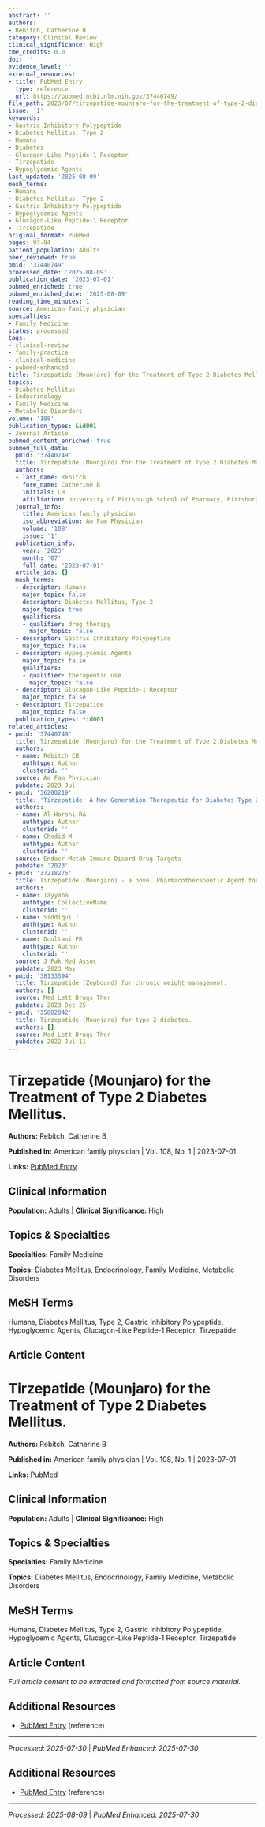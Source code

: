 ```yaml
---
abstract: ''
authors:
- Rebitch, Catherine B
category: Clinical Review
clinical_significance: High
cme_credits: 0.0
doi: ''
evidence_level: ''
external_resources:
- title: PubMed Entry
  type: reference
  url: https://pubmed.ncbi.nlm.nih.gov/37440749/
file_path: 2023/07/tirzepatide-mounjaro-for-the-treatment-of-type-2-diabetes-me.md
issue: '1'
keywords:
- Gastric Inhibitory Polypeptide
- Diabetes Mellitus, Type 2
- Humans
- Diabetes
- Glucagon-Like Peptide-1 Receptor
- Tirzepatide
- Hypoglycemic Agents
last_updated: '2025-08-09'
mesh_terms:
- Humans
- Diabetes Mellitus, Type 2
- Gastric Inhibitory Polypeptide
- Hypoglycemic Agents
- Glucagon-Like Peptide-1 Receptor
- Tirzepatide
original_format: PubMed
pages: 93-94
patient_population: Adults
peer_reviewed: true
pmid: '37440749'
processed_date: '2025-08-09'
publication_date: '2023-07-01'
pubmed_enriched: true
pubmed_enriched_date: '2025-08-09'
reading_time_minutes: 1
source: American family physician
specialties:
- Family Medicine
status: processed
tags:
- clinical-review
- family-practice
- clinical-medicine
- pubmed-enhanced
title: Tirzepatide (Mounjaro) for the Treatment of Type 2 Diabetes Mellitus.
topics:
- Diabetes Mellitus
- Endocrinology
- Family Medicine
- Metabolic Disorders
volume: '108'
publication_types: &id001
- Journal Article
pubmed_content_enriched: true
pubmed_full_data:
  pmid: '37440749'
  title: Tirzepatide (Mounjaro) for the Treatment of Type 2 Diabetes Mellitus.
  authors:
  - last_name: Rebitch
    fore_name: Catherine B
    initials: CB
    affiliation: University of Pittsburgh School of Pharmacy, Pittsburgh, Pennsylvania.
  journal_info:
    title: American family physician
    iso_abbreviation: Am Fam Physician
    volume: '108'
    issue: '1'
  publication_info:
    year: '2023'
    month: '07'
    full_date: '2023-07-01'
  article_ids: {}
  mesh_terms:
  - descriptor: Humans
    major_topic: false
  - descriptor: Diabetes Mellitus, Type 2
    major_topic: true
    qualifiers:
    - qualifier: drug therapy
      major_topic: false
  - descriptor: Gastric Inhibitory Polypeptide
    major_topic: false
  - descriptor: Hypoglycemic Agents
    major_topic: false
    qualifiers:
    - qualifier: therapeutic use
      major_topic: false
  - descriptor: Glucagon-Like Peptide-1 Receptor
    major_topic: false
  - descriptor: Tirzepatide
    major_topic: false
  publication_types: *id001
related_articles:
- pmid: '37440749'
  title: Tirzepatide (Mounjaro) for the Treatment of Type 2 Diabetes Mellitus.
  authors:
  - name: Rebitch CB
    authtype: Author
    clusterid: ''
  source: Am Fam Physician
  pubdate: 2023 Jul
- pmid: '36200219'
  title: 'Tirzepatide: A New Generation Therapeutic for Diabetes Type 2.'
  authors:
  - name: Al-Horani RA
    authtype: Author
    clusterid: ''
  - name: Chedid M
    authtype: Author
    clusterid: ''
  source: Endocr Metab Immune Disord Drug Targets
  pubdate: '2023'
- pmid: '37218275'
  title: Tirzepatide (Mounjaro) - a novel Pharmacotherapeutic Agent for Obesity.
  authors:
  - name: Tayyaba
    authtype: CollectiveName
    clusterid: ''
  - name: Siddiqui T
    authtype: Author
    clusterid: ''
  - name: Doultani PR
    authtype: Author
    clusterid: ''
  source: J Pak Med Assoc
  pubdate: 2023 May
- pmid: '38133594'
  title: Tirzepatide (Zepbound) for chronic weight management.
  authors: []
  source: Med Lett Drugs Ther
  pubdate: 2023 Dec 25
- pmid: '35802842'
  title: Tirzepatide (Mounjaro) for type 2 diabetes.
  authors: []
  source: Med Lett Drugs Ther
  pubdate: 2022 Jul 11
---
```


# Tirzepatide (Mounjaro) for the Treatment of Type 2 Diabetes Mellitus.

**Authors:** Rebitch, Catherine B

**Published in:** American family physician | Vol. 108, No. 1 | 2023-07-01

**Links:** [PubMed Entry](https://pubmed.ncbi.nlm.nih.gov/37440749/)

## Clinical Information

**Population:** Adults | **Clinical Significance:** High

## Topics & Specialties

**Specialties:** Family Medicine

**Topics:** Diabetes Mellitus, Endocrinology, Family Medicine, Metabolic Disorders

## MeSH Terms

Humans, Diabetes Mellitus, Type 2, Gastric Inhibitory Polypeptide, Hypoglycemic Agents, Glucagon-Like Peptide-1 Receptor, Tirzepatide

## Article Content

# Tirzepatide (Mounjaro) for the Treatment of Type 2 Diabetes Mellitus.

**Authors:** Rebitch, Catherine B

**Published in:** American family physician | Vol. 108, No. 1 | 2023-07-01

**Links:** [PubMed](https://pubmed.ncbi.nlm.nih.gov/37440749/)

## Clinical Information

**Population:** Adults | **Clinical Significance:** High

## Topics & Specialties

**Specialties:** Family Medicine

**Topics:** Diabetes Mellitus, Endocrinology, Family Medicine, Metabolic Disorders

## MeSH Terms

Humans, Diabetes Mellitus, Type 2, Gastric Inhibitory Polypeptide, Hypoglycemic Agents, Glucagon-Like Peptide-1 Receptor, Tirzepatide

## Article Content

*Full article content to be extracted and formatted from source material.*

## Additional Resources

- [PubMed Entry](https://pubmed.ncbi.nlm.nih.gov/37440749/) (reference)

---

*Processed: 2025-07-30* | *PubMed Enhanced: 2025-07-30*

## Additional Resources

- [PubMed Entry](https://pubmed.ncbi.nlm.nih.gov/37440749/) (reference)

---

*Processed: 2025-08-09* | *PubMed Enhanced: 2025-07-30*

